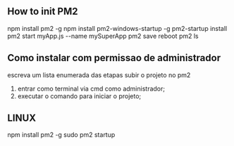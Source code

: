 ## How to init PM2

npm install pm2 -g
npm install pm2-windows-startup -g
pm2-startup install
pm2 start myApp.js --name mySuperApp
pm2 save
reboot
pm2 ls


## Como instalar com permissao de administrador
escreva um lista enumerada das etapas subir o projeto no pm2

1. entrar como terminal via cmd como administrador; 
2. executar o comando para iniciar o projeto;

## LINUX 

npm install pm2 -g
sudo pm2 startup

